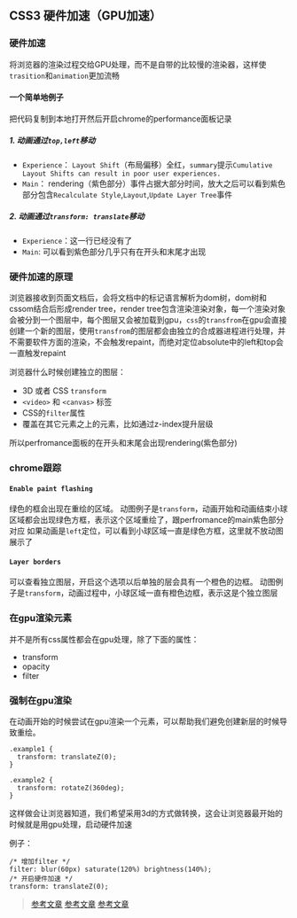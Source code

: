 ## CSS3 硬件加速（GPU加速）

### 硬件加速
将浏览器的渲染过程交给GPU处理，而不是自带的比较慢的渲染器，这样使`trasition`和`animation`更加流畅

#### 一个简单地例子
把代码复制到本地打开然后开启chrome的performance面板记录

##### 1. 动画通过`top,left`移动
* `Experience`： `Layout Shift`（布局偏移）全红，`summary`提示`Cumulative Layout Shifts can result in poor user experiences.`
* `Main`： rendering（紫色部分）事件占据大部分时间，放大之后可以看到紫色部分包含`Recalculate Style`,`Layout`,`Update Layer Tree`事件
##### 2. 动画通过`transform: translate`移动
* `Experience`：这一行已经没有了
* `Main`: 可以看到紫色部分几乎只有在开头和末尾才出现

### 硬件加速的原理
浏览器接收到页面文档后，会将文档中的标记语言解析为dom树，dom树和cssom结合后形成render tree，render tree包含渲染渲染对象，每一个渲染对象会被分到一个图层中，每个图层又会被加载到gpu，`css`的`transfrom`在gpu会直接创建一个新的图层，使用`transfrom`的图层都会由独立的合成器进程进行处理，并不需要软件方面的渲染，不会触发repaint，而绝对定位absolute中的left和top会一直触发repaint

浏览器什么时候创建独立的图层：
* 3D 或者 CSS `transform`
* `<video>` 和 `<canvas>` 标签
* CSS的`filter`属性
* 覆盖在其它元素之上的元素，比如通过z-index提升层级

所以perfromance面板的在开头和末尾会出现rendering(紫色部分)

### chrome跟踪
#### `Enable paint flashing`
绿色的框会出现在重绘的区域。
动图例子是`transform`，动画开始和动画结束小球区域都会出现绿色方框，表示这个区域重绘了，跟perfromance的main紫色部分对应
如果动画是`left`定位，可以看到小球区域一直是绿色方框，这里就不放动图展示了
#### `Layer borders`
可以查看独立图层，开启这个选项以后单独的层会具有一个橙色的边框。
动图例子是`transform`，动画过程中，小球区域一直有橙色边框，表示这是个独立图层


### 在gpu渲染元素
并不是所有css属性都会在gpu处理，除了下面的属性：
* transform
* opacity
* filter

### 强制在gpu渲染
在动画开始的时候尝试在gpu渲染一个元素，可以帮助我们避免创建新层的时候导致重绘。
```
.example1 {
  transform: translateZ(0);
}

.example2 {
  transform: rotateZ(360deg);
}
```
这样做会让浏览器知道，我们希望采用3d的方式做转换，这会让浏览器最开始的时候就是用gpu处理，启动硬件加速

例子：

```
/* 增加filter */
filter: blur(60px) saturate(120%) brightness(140%);
/* 开启硬件加速 */
transform: translateZ(0);
```

> [参考文章](https://lz5z.com/Web%E6%80%A7%E8%83%BD%E4%BC%98%E5%8C%96-CSS3%E7%A1%AC%E4%BB%B6%E5%8A%A0%E9%80%9F/)
> [参考文章](https://juejin.im/post/6844903649974435854)
> [参考文章](https://www.cnblogs.com/ranyonsue/p/8296983.html)